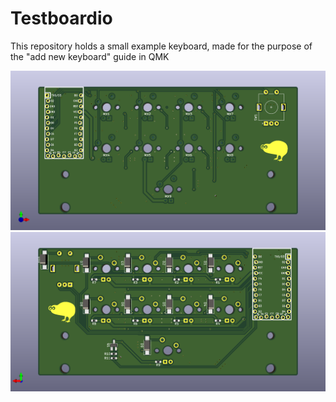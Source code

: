# Testboardio

This repository holds a small example keyboard, made for the purpose of the "add new keyboard" guide in QMK

![top render](renders/top.png)
![bottom render](renders/bot.png)

